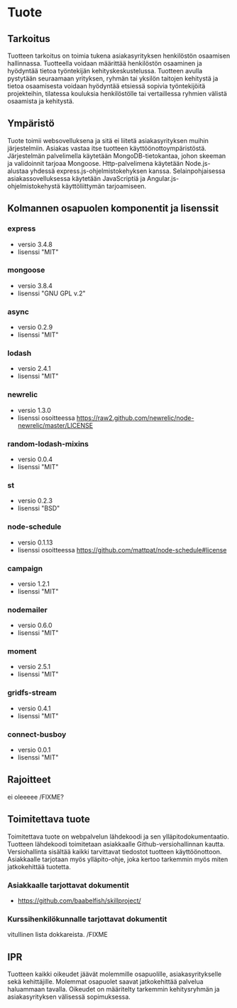 # Tuote

## Tarkoitus

Tuotteen tarkoitus on toimia tukena asiakasyrityksen henkilöstön osaamisen hallinnassa. Tuotteella voidaan määrittää henkilöstön osaaminen ja hyödyntää tietoa työntekijän kehityskeskustelussa. Tuotteen avulla pystytään seuraamaan yrityksen, ryhmän tai yksilön taitojen kehitystä ja tietoa osaamisesta voidaan hyödyntää etsiessä sopivia työntekijöitä projekteihin, tilatessa kouluksia henkilöstölle tai vertaillessa ryhmien välistä osaamista ja kehitystä.

## Ympäristö

Tuote toimii websovelluksena ja sitä ei liitetä asiakasyrityksen muihin järjestelmiin. Asiakas vastaa itse tuotteen käyttöönottoympäristöstä. Järjestelmän palvelimella käytetään MongoDB-tietokantaa, johon skeeman ja validoinnit tarjoaa Mongoose. Http-palvelimena käytetään Node.js-alustaa yhdessä express.js-ohjelmistokehyksen kanssa. Selainpohjaisessa asiakassovelluksessa käytetään JavaScriptiä ja Angular.js-ohjelmistokehystä käyttöliittymän tarjoamiseen.

## Kolmannen osapuolen komponentit ja lisenssit

### express
* versio 3.4.8
* lisenssi "MIT"

### mongoose
* versio 3.8.4
* lisenssi "GNU GPL v.2"

### async
* versio 0.2.9
* lisenssi "MIT"

### lodash
* versio 2.4.1
* lisenssi "MIT"

### newrelic
* versio 1.3.0
* lisenssi osoitteessa https://raw2.github.com/newrelic/node-newrelic/master/LICENSE

### random-lodash-mixins
* versio 0.0.4
* lisenssi "MIT"

### st
* versio 0.2.3
* lisenssi "BSD"

### node-schedule
* versio 0.1.13
* lisenssi osoitteessa https://github.com/mattpat/node-schedule#license

### campaign
* versio 1.2.1
* lisenssi "MIT"

### nodemailer
* versio 0.6.0
* lisenssi "MIT"

### moment
* versio 2.5.1
* lisenssi "MIT"

### gridfs-stream
* versio 0.4.1
* lisenssi "MIT"

### connect-busboy
* versio 0.0.1
* lisenssi "MIT"

## Rajoitteet

ei oleeeee /FIXME?

## Toimitettava tuote

Toimitettava tuote on webpalvelun lähdekoodi ja sen ylläpitodokumentaatio. Tuotteen lähdekoodi toimitetaan asiakkaalle Github-versiohallinnan kautta. Versiohallinta sisältää kaikki tarvittavat tiedostot tuotteen käyttöönottoon. Asiakkaalle tarjotaan myös ylläpito-ohje, joka kertoo tarkemmin myös miten jatkokehittää tuotetta.

### Asiakkaalle tarjottavat dokumentit
- https://github.com/baabelfish/skillproject/
 
### Kurssihenkilökunnalle tarjottavat dokumentit
vitullinen lista dokkareista. /FIXME

## IPR
Tuotteen kaikki oikeudet jäävät molemmille osapuolille, asiakasyritykselle sekä kehittäjille. Molemmat osapuolet saavat jatkokehittää palvelua haluammaan tavalla. Oikeudet on määritelty tarkemmin kehitysryhmän ja asiakasyrityksen välisessä sopimuksessa.
